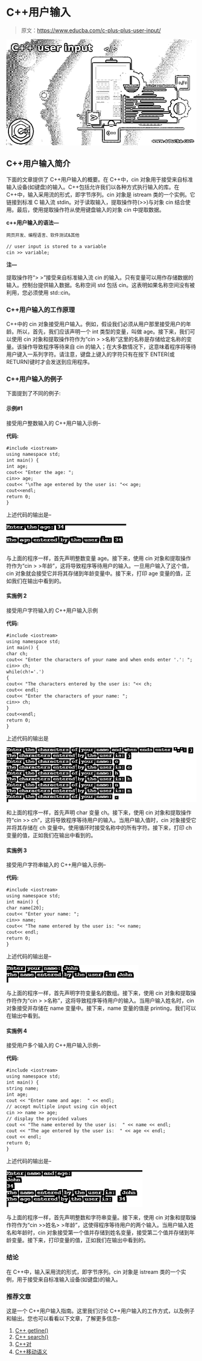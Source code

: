 # C++用户输入

> 原文：<https://www.educba.com/c-plus-plus-user-input/>

![C++ user input](img/b0a6a30accff8427c3dcf82f4c2fb7ab.png)



## C++用户输入简介

下面的文章提供了 C++用户输入的概要。在 C++中，cin 对象用于接受来自标准输入设备(如键盘)的输入。C++包括允许我们以各种方式执行输入的库。在 C++中，输入采用流的形式，即字节序列。cin 对象是 istream 类的一个实例。它链接到标准 C 输入流 stdin。对于读取输入，提取操作符(>>)与对象 cin 结合使用。最后，使用提取操作符从使用键盘输入的对象 cin 中提取数据。

**c++用户输入的语法—**

<small>网页开发、编程语言、软件测试&其他</small>

```
// user input is stored to a variable
cin >> variable;
```

**注—**

提取操作符“> >”接受来自标准输入流 cin 的输入。只有变量可以用作存储数据的输入。控制台提供输入数据。名称空间 std 包括 cin。这表明如果名称空间没有被利用，您必须使用 std::cin。

### C++用户输入的工作原理

C++中的 cin 对象接受用户输入。例如，假设我们必须从用户那里接受用户的年龄。所以，首先，我们应该声明一个 int 类型的变量，叫做 age。接下来，我们可以使用 cin 对象和提取操作符作为“cin > >名称”这里的名称是存储给定名称的变量。该操作导致程序等待来自 cin 的输入；在大多数情况下，这意味着程序将等待用户键入一系列字符。请注意，键盘上键入的字符只有在按下 ENTER(或 RETURN)键时才会发送到应用程序。

### C++用户输入的例子

下面提到了不同的例子:

#### 示例#1

接受用户整数输入的 C++用户输入示例–

**代码:**

```
#include <iostream>
using namespace std;
int main() {
int age;
cout<< "Enter the age: ";
cin>> age;
cout<< "\nThe age entered by the user is: "<< age;
cout<<endl;
return 0;
}
```

上述代码的输出是–

![C++ user input output 1](img/28625d561732c4e765fd9f9cce8ee23a.png)



与上面的程序一样，首先声明整数变量 age。接下来，使用 cin 对象和提取操作符作为“cin > >年龄”，这将导致程序等待用户的输入。一旦用户输入了这个值，cin 对象就会接受它并将其存储到年龄变量中。接下来，打印 age 变量的值，正如我们在输出中看到的。

#### 实施例 2

接受用户字符输入的 C++用户输入示例

**代码:**

```
#include <iostream>
using namespace std;
int main() {
char ch;
cout<< "Enter the characters of your name and when ends enter '.': ";
cin>> ch;
while(ch!='.')
{
cout<< "The characters entered by the user is: "<< ch;
cout<< endl;
cout<< "Enter the characters of your name: ";
cin>> ch;
}
cout<<endl;
return 0;
}
```

上述代码的输出是

![C++ user input output 2C++ user input output 2](img/276bbdb83c18c34212b9e7d7094988a9.png)



和上面的程序一样，首先声明 char 变量 ch。接下来，使用 cin 对象和提取操作符“cin >> ch”，这将导致程序等待用户的输入。当用户输入值时，cin 对象接受它并将其存储在 ch 变量中。使用循环时接受名称中的所有字符。接下来，打印 ch 变量的值，正如我们在输出中看到的。

#### 实施例 3

接受用户字符串输入的 C++用户输入示例–

**代码:**

```
#include <iostream>
using namespace std;
int main() {
char name[20];
cout<< "Enter your name: ";
cin>> name;
cout<< "The name entered by the user is: "<< name;
cout<< endl;
return 0;
}
```

上述代码的输出是–

![output 3](img/a6cd84c57705f41be3be44eb91cd19c2.png)



与上面的程序一样，首先声明字符变量名的数组。接下来，使用 cin 对象和提取操作符作为“cin > >名称”，这将导致程序等待用户的输入。当用户输入姓名时，cin 对象接受并存储在 name 变量中。接下来，name 变量的值是 printing，我们可以在输出中看到。

#### 实施例 4

接受用户多个输入的 C++用户输入示例–

**代码:**

```
#include <iostream>
using namespace std;
int main() {
string name;
int age;
cout << "Enter name and age:  " << endl;
// accept multiple input using cin object
cin >> name >> age;
// display the provided values
cout << "The name entered by the user is:  " << name << endl;
cout << "The age entered by the user is:  " << age << endl;
cout << endl;
return 0;
}
```

上述代码的输出是–

![output 4](img/0ea8c7bcffa0ba191bbc407891b82ed8.png)



与上面的程序一样，首先声明整数和字符串变量。接下来，使用 cin 对象和提取操作符作为“cin >>姓名> >年龄”，这使得程序等待用户的两个输入。当用户输入姓名和年龄时，cin 对象接受第一个值并存储到姓名变量，接受第二个值并存储到年龄变量。接下来，打印变量的值，正如我们在输出中看到的。

### 结论

在 C++中，输入采用流的形式，即字节序列。cin 对象是 istream 类的一个实例，用于接受来自标准输入设备(如键盘)的输入。

### 推荐文章

这是一个 C++用户输入指南。这里我们讨论 C++用户输入的工作方式，以及例子和输出。您也可以看看以下文章，了解更多信息–

1.  [C++ getline()](https://www.educba.com/c-plus-plus-getline/)
2.  [C++ search()](https://www.educba.com/c-plus-plus-search/)
3.  [C++对](https://www.educba.com/c-plus-plus-pair/)
4.  [C++移动语义](https://www.educba.com/c-plus-plus-move-semantics/)





